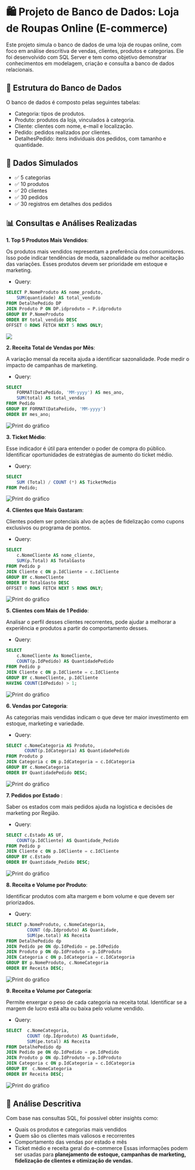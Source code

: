 # 🛍️ Projeto de Banco de Dados: Loja de Roupas Online (E-commerce)
Este projeto simula o banco de dados de uma loja de roupas online, com foco em análise descritiva de vendas, clientes, produtos e categorias. Ele foi desenvolvido com SQL Server e tem como objetivo demonstrar conhecimentos em modelagem, criação e consulta a banco de dados relacionais.

## 🔧 Estrutura do Banco de Dados
O banco de dados é composto pelas seguintes tabelas:
- Categoria: tipos de produtos.
- Produto: produtos da loja, vinculados à categoria.
- Cliente: clientes com nome, e-mail e localização.
- Pedido: pedidos realizados por clientes.
- DetalhesPedido: itens individuais dos pedidos, com tamanho e quantidade.

## 💾 Dados Simulados
- ✅ 5 categorias
- ✅ 10 produtos
- ✅ 20 clientes
- ✅ 30 pedidos
- ✅ 30 registros em detalhes dos pedidos

## 📊 Consultas e Análises Realizadas
**1. Top 5 Produtos Mais Vendidos**: 

Os produtos mais vendidos representam a preferência dos consumidores. Isso pode indicar tendências de moda, sazonalidade ou melhor aceitação das variações.
Esses produtos devem ser prioridade em estoque e marketing.
- Query: 
```SQL
SELECT P.NomeProduto AS nome_produto,
    SUM(quantidade) AS total_vendido
FROM DetalhePedido DP
JOIN Produto P ON DP.idproduto = P.idproduto
GROUP BY P.NomeProduto
ORDER BY total_vendido DESC
OFFSET 0 ROWS FETCH NEXT 5 ROWS ONLY;
```
![](imagens/produtos_mais_vendidos.png)

**2. Receita Total de Vendas por Mês**: 

A variação mensal da receita ajuda a identificar sazonalidade. Pode medir o impacto de campanhas de marketing.
- Query:
```SQL
SELECT 
    FORMAT(DataPedido, 'MM-yyyy') AS mes_ano,
    SUM(total) AS total_vendas
FROM Pedido
GROUP BY FORMAT(DataPedido, 'MM-yyyy')
ORDER BY mes_ano;
```
![Print do gráfico](imagens/receita_por_mês.png)

**3. Ticket Médio**: 

Esse indicador é útil para entender o poder de compra do público. Identificar oportunidades de estratégias de aumento do ticket médio.
- Query:
``` SQL
SELECT 
	SUM (Total) / COUNT (*) AS TicketMedio
FROM Pedido;
```
![Print do gráfico](imagens/ticket_medio.png)

**4. Clientes que Mais Gastaram**: 

Clientes podem ser potenciais alvo de ações de fidelização como cupons exclusivos ou programa de pontos.
- Query:
```sql
SELECT 
    c.NomeCliente AS nome_cliente,
    SUM(p.Total) AS TotalGasto
FROM Pedido p
JOIN Cliente c ON p.IdCliente = c.IdCliente
GROUP BY c.NomeCliente
ORDER BY TotalGasto DESC
OFFSET 0 ROWS FETCH NEXT 5 ROWS ONLY;
```
![Print do gráfico](imagens/clientes_por_gasto.png)

**5. Clientes com Mais de 1 Pedido**: 

Analisar o perfil desses clientes recorrentes, pode ajudar a melhorar a experiência e produtos a partir do comportamento desses.
- Query:
```sql
SELECT 
	c.NomeCliente As NomeCliente, 
	COUNT(p.IdPedido) AS QuantidadePedido
FROM Pedido p
JOIN Cliente c ON p.IdCliente = c.IdCliente
GROUP BY c.NomeCliente, p.IdCliente
HAVING COUNT(IdPedido) > 1;
```
![Print do gráfico](imagens/clientes_recorrentes.png)

**6. Vendas por Categoria**: 

As categorias mais vendidas indicam o que deve ter maior investimento em estoque, marketing e variedade.
- Query:
```sql
SELECT c.NomeCategoria AS Produto,
	   COUNT(p.IdCategoria) AS QuantidadePedido
FROM Produto p 
JOIN Categoria c ON p.IdCategoria = c.IdCategoria
GROUP BY c.NomeCategoria
ORDER BY QuantidadePedido DESC;
```
![Print do gráfico](imagens/categorias_mais_vendidas.png)

**7. Pedidos por Estado** : 

Saber os estados com mais pedidos ajuda na logística e decisões de marketing por Região.
- Query: 
```sql
SELECT c.Estado AS UF,
	COUNT(p.IdCliente) AS Quantidade_Pedido
FROM Pedido p
JOIN Cliente c ON p.IdCliente = c.IdCliente
GROUP BY c.Estado
ORDER BY Quantidade_Pedido DESC; 
```
![Print do gráfico](imagens/vendas_por_estado.png)

**8. Receita e Volume por Produto**: 

Identificar produtos com alta margem e bom volume e que devem ser priorizados.
- Query:
```sql
SELECT p.NomeProduto, c.NomeCategoria,
		COUNT (dp.Idproduto) AS Quantidade,
		SUM(pe.total) AS Receita
FROM DetalhePedido dp
JOIN Pedido pe ON dp.IdPedido = pe.IdPedido
JOIN Produto p ON dp.IdProduto = p.IdProduto
JOIN Categoria c ON p.IdCategoria = c.IdCategoria
GROUP BY p.NomeProduto, c.NomeCategoria
ORDER BY Receita DESC;
```
![Print do gráfico](imagens/receita_por_produto.png)

**9.  Receita e Volume por Categoria**: 

Permite enxergar o peso de cada categoria na receita total. Identificar se a margem de lucro está alta ou baixa pelo volume vendido.
- Query:
```sql
SELECT  c.NomeCategoria,
		COUNT (dp.Idproduto) AS Quantidade,
		SUM(pe.total) AS Receita
FROM DetalhePedido dp
JOIN Pedido pe ON dp.IdPedido = pe.IdPedido
JOIN Produto p ON dp.IdProduto = p.IdProduto
JOIN Categoria c ON p.IdCategoria = c.IdCategoria
GROUP BY  c.NomeCategoria
ORDER BY Receita DESC;
```
![Print do gráfico](imagens/receita_por_categoria.png)


## 🧠 Análise Descritiva
Com base nas consultas SQL, foi possível obter insights como:
- Quais os produtos e categorias mais vendidos
- Quem são os clientes mais valiosos e recorrentes
- Comportamento das vendas por estado e mês
- Ticket médio e receita geral do e-commerce
Essas informações podem ser usadas para **planejamento de estoque, campanhas de marketing, fidelização de clientes e otimização de vendas.**
